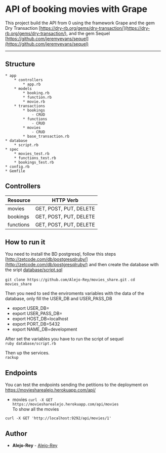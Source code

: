 # API of booking movies with Grape

This project build the API from 0 using the framework Grape and the gem Dry Transaction [https://dry-rb.org/gems/dry-transaction/](https://dry-rb.org/gems/dry-transaction/), and the gem Sequel [https://github.com/jeremyevans/sequel](https://github.com/jeremyevans/sequel)

-----
## Structure

    * app
        * controllers
            * app.rb
        * models
            * booking.rb
            * function.rb
            * movie.rb
        * transactions
            * bookings
                - CRUD
            * functions
                - CRUD  
            * movies
                - CRUD
            * base_transaction.rb
    * database
        * script.rb
    * spec
        * movies_test.rb
        * functions_test.rb
        * bookings_test.rb
    * config.rb
    * Gemfile

## Controllers

Resource 	   | HTTP Verb       |
--------------- | --------------- |
movies | GET, POST, PUT, DELETE |
bookings | GET, POST, PUT, DELETE |
functions | GET, POST, PUT, DELETE |

## How to run it

You need to install the BD postgresql, follow this steps [http://zetcode.com/db/postgresqlruby/](http://zetcode.com/db/postgresqlruby/) and then create the database with the sript [database/script.sql](./database/script.sql)

`git clone https://github.com/Alejo-Rey/movies_share.git`
.
`cd movies_share`

Then you need to sed the enviroments variables with the data of the database, only fill the USER_DB and USER_PASS_DB
- export USER_DB=
- export USER_PASS_DB=
- export HOST_DB=localhost
- export PORT_DB=5432
- export NAME_DB=development

After set the variables you have to run the script of sequel\
`ruby database/script.rb`

Then up the services.\
`rackup`

## Endpoints
You can test the endpoints sending the petitions to the deployment on https://moviesharealejo.herokuapp.com/api/

* movies
`curl -X GET https://moviesharealejo.herokuapp.com/api/movies`\
To show all the movies

`curl -X GET 'http://localhost:9292/api/movies/1'`








 ## Author
 * **Alejo-Rey** - [Alejo-Rey](https://github.com/Alejo-Rey)